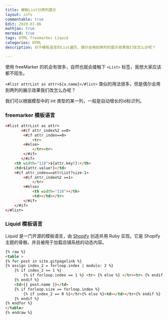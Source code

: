 ```yaml
---
title: 模板List分两列展示
layout: info
commentable: true
Edit: 2020-07-06
mathjax: true
mermaid: true
tags: HTML freemarker Liquid
categories: HTML
description: 对于模板语言的List遍历，偶尔会用到两列的展示效果我们改怎么办呢？

---
```


使用 freeMarker 的机会有很多，自然也就会接触下 `<List>` 标签，我想大家应该都不陌生。

`<#list attrList as attr>${a.name}</#list>` 类似的用法很多，但是偶尔会用到两列的展示效果我们改怎么办呢？

我们可以根据模型中的 int 类型的某一列，一般是自动增长的id标识列。

### freemarker 模板语言

```html
<#list attrList as attr>
       <#if attr_index%2 ==0>
		<#if attr_index==0>
			<tr>
		<#else>
			</tr><tr>
		</#if>
       </#if>
	<th width="118">${attr.key!}:</th>
	<td>${attr.value!}</td> 
	<#if attr_index==attrList?size-1>
		<#if attr_index%2 ==1>
			</tr>
		<#else>
			<th width="118"></th>
			<td></td></tr>
		</#if>
	</#if>
</#list>
```

### Liquid 模板语言

Liquid 是一门开源的模板语言，由 [Shopify](https://www.shopify.com/) 创造并用 Ruby 实现。它是 Shopify 主题的骨骼，并且被用于加载店铺系统的动态内容。

```html
{% raw %}
<table >
{% for post in site.gitpagelink %}
{% assign index_2 = forloop.index | modulo: 2 %}
	{% if index_2 == 1 %}
		{% if forloop.index == 1 %} <tr> {% else %} </tr><tr> {% endif %}
	{% endif %}
	<td>{{ post.name }}</td>
	{% if forloop.size == forloop.index %}
		{% if index_2 == 0 %}</tr>{% else %}<td></td></tr>{% endif %}
	{% endif %}
{% endfor %}
</table>
{% endraw %}
```

